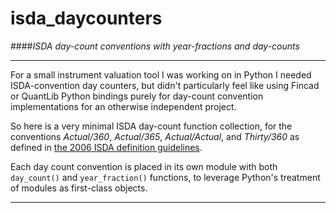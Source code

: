 # isda_daycounters
####_ISDA day-count conventions with year-fractions and day-counts_

---

For a small instrument valuation tool I was working on in Python I needed ISDA-convention day counters, but didn't particularly feel like using Fincad or QuantLib Python bindings purely for day-count convention implementations for an otherwise independent project. 

So here is a very minimal ISDA day-count function collection, for the conventions _Actual/360_, _Actual/365_, _Actual/Actual_, and _Thirty/360_ as defined in [the 2006 ISDA definition guidelines](http://www.hsbcnet.com/gbm/attachments/standalone/2006-isda-definitions.pdf). 

Each day count convention is placed in its own module with both `day_count()` and `year_fraction()` functions, to leverage Python's treatment of modules as first-class objects. 

---




